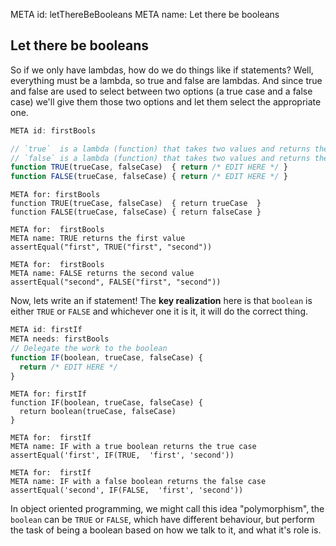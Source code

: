 META id: letThereBeBooleans
META name: Let there be booleans

Let there be booleans
---------------------

So if we only have lambdas, how do we do things like if statements?
Well, everything must be a lambda, so true and false are lambdas.
And since true and false are used to select between two options
(a true case and a false case) we'll give them those two options
and let them select the appropriate one.


```js
META id: firstBools

// `true`  is a lambda (function) that takes two values and returns the first,
// `false` is a lambda (function) that takes two values and returns the second.
function TRUE(trueCase, falseCase)  { return /* EDIT HERE */ }
function FALSE(trueCase, falseCase) { return /* EDIT HERE */ }
```

```solution
META for: firstBools
function TRUE(trueCase, falseCase)  { return trueCase  }
function FALSE(trueCase, falseCase) { return falseCase }
```

```test
META for:  firstBools
META name: TRUE returns the first value
assertEqual("first", TRUE("first", "second"))
```

```test
META for:  firstBools
META name: FALSE returns the second value
assertEqual("second", FALSE("first", "second"))
```


Now, lets write an if statement! The **key realization**
here is that `boolean` is either `TRUE` or `FALSE`
and whichever one it is it, it will do the correct thing.

```js
META id: firstIf
META needs: firstBools
// Delegate the work to the boolean
function IF(boolean, trueCase, falseCase) {
  return /* EDIT HERE */
}
```

```solution
META for: firstIf
function IF(boolean, trueCase, falseCase) {
  return boolean(trueCase, falseCase)
}
```

```test
META for:  firstIf
META name: IF with a true boolean returns the true case
assertEqual('first', IF(TRUE,  'first', 'second'))
```

```test
META for:  firstIf
META name: IF with a false boolean returns the false case
assertEqual('second', IF(FALSE,  'first', 'second'))
```

In object oriented programming, we might call this idea
"polymorphism", the `boolean` can be `TRUE` or `FALSE`,
which have different behaviour, but perform the task
of being a boolean based on how we talk to it,
and what it's role is.
